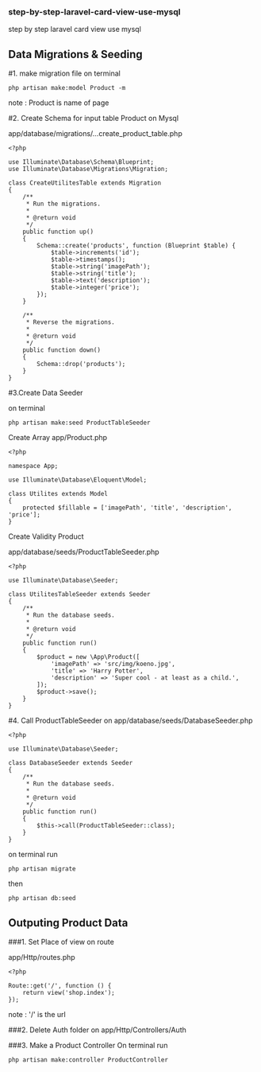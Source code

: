 ### step-by-step-laravel-card-view-use-mysql
step by step laravel card view use mysql

## Data Migrations & Seeding

#1. make migration file
on terminal
```
php artisan make:model Product -m
```
note : Product is name of page


#2. Create Schema for input table Product on Mysql

app/database/migrations/...create_product_table.php

```
<?php

use Illuminate\Database\Schema\Blueprint;
use Illuminate\Database\Migrations\Migration;

class CreateUtilitesTable extends Migration
{
    /**
     * Run the migrations.
     *
     * @return void
     */
    public function up()
    {
        Schema::create('products', function (Blueprint $table) {
            $table->increments('id');
            $table->timestamps();
            $table->string('imagePath');
            $table->string('title');
            $table->text('description');
            $table->integer('price');
        });
    }

    /**
     * Reverse the migrations.
     *
     * @return void
     */
    public function down()
    {
        Schema::drop('products');
    }
}

```


#3.Create Data Seeder

on terminal
```
php artisan make:seed ProductTableSeeder
```

Create Array
app/Product.php

```
<?php

namespace App;

use Illuminate\Database\Eloquent\Model;

class Utilites extends Model
{
    protected $fillable = ['imagePath', 'title', 'description', 'price'];
}

```

Create Validity Product

app/database/seeds/ProductTableSeeder.php
```
<?php

use Illuminate\Database\Seeder;

class UtilitesTableSeeder extends Seeder
{
    /**
     * Run the database seeds.
     *
     * @return void
     */
    public function run()
    {
        $product = new \App\Product([
            'imagePath' => 'src/img/koeno.jpg',
            'title' => 'Harry Potter',
            'description' => 'Super cool - at least as a child.',
        ]);
        $product->save();
    }
}

```

#4. Call ProductTableSeeder
on app/database/seeds/DatabaseSeeder.php
```
<?php

use Illuminate\Database\Seeder;

class DatabaseSeeder extends Seeder
{
    /**
     * Run the database seeds.
     *
     * @return void
     */
    public function run()
    {
        $this->call(ProductTableSeeder::class);
    }
}
```

on terminal run
```
php artisan migrate
```
then
```
php artisan db:seed
```


## Outputing Product Data

###1. Set Place of view on route

app/Http/routes.php

```
<?php

Route::get('/', function () {
    return view('shop.index');
});
```

note : '/' is the url

###2. Delete Auth folder on app/Http/Controllers/Auth

###3. Make a Product Controller On terminal run

```
php artisan make:controller ProductController
```
